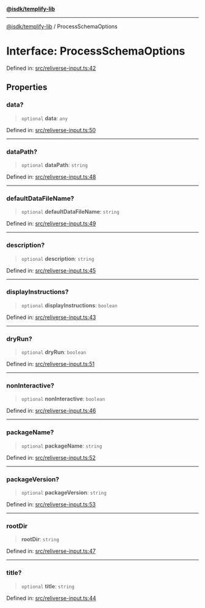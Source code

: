[**@isdk/templify-lib**](../README.md)

***

[@isdk/templify-lib](../globals.md) / ProcessSchemaOptions

# Interface: ProcessSchemaOptions

Defined in: [src/reliverse-input.ts:42](https://github.com/isdk/templify-lib.js/blob/70f82ca837a8187ba06b8a8f3c7640f3017f6d6d/src/reliverse-input.ts#L42)

## Properties

### data?

> `optional` **data**: `any`

Defined in: [src/reliverse-input.ts:50](https://github.com/isdk/templify-lib.js/blob/70f82ca837a8187ba06b8a8f3c7640f3017f6d6d/src/reliverse-input.ts#L50)

***

### dataPath?

> `optional` **dataPath**: `string`

Defined in: [src/reliverse-input.ts:48](https://github.com/isdk/templify-lib.js/blob/70f82ca837a8187ba06b8a8f3c7640f3017f6d6d/src/reliverse-input.ts#L48)

***

### defaultDataFileName?

> `optional` **defaultDataFileName**: `string`

Defined in: [src/reliverse-input.ts:49](https://github.com/isdk/templify-lib.js/blob/70f82ca837a8187ba06b8a8f3c7640f3017f6d6d/src/reliverse-input.ts#L49)

***

### description?

> `optional` **description**: `string`

Defined in: [src/reliverse-input.ts:45](https://github.com/isdk/templify-lib.js/blob/70f82ca837a8187ba06b8a8f3c7640f3017f6d6d/src/reliverse-input.ts#L45)

***

### displayInstructions?

> `optional` **displayInstructions**: `boolean`

Defined in: [src/reliverse-input.ts:43](https://github.com/isdk/templify-lib.js/blob/70f82ca837a8187ba06b8a8f3c7640f3017f6d6d/src/reliverse-input.ts#L43)

***

### dryRun?

> `optional` **dryRun**: `boolean`

Defined in: [src/reliverse-input.ts:51](https://github.com/isdk/templify-lib.js/blob/70f82ca837a8187ba06b8a8f3c7640f3017f6d6d/src/reliverse-input.ts#L51)

***

### nonInteractive?

> `optional` **nonInteractive**: `boolean`

Defined in: [src/reliverse-input.ts:46](https://github.com/isdk/templify-lib.js/blob/70f82ca837a8187ba06b8a8f3c7640f3017f6d6d/src/reliverse-input.ts#L46)

***

### packageName?

> `optional` **packageName**: `string`

Defined in: [src/reliverse-input.ts:52](https://github.com/isdk/templify-lib.js/blob/70f82ca837a8187ba06b8a8f3c7640f3017f6d6d/src/reliverse-input.ts#L52)

***

### packageVersion?

> `optional` **packageVersion**: `string`

Defined in: [src/reliverse-input.ts:53](https://github.com/isdk/templify-lib.js/blob/70f82ca837a8187ba06b8a8f3c7640f3017f6d6d/src/reliverse-input.ts#L53)

***

### rootDir

> **rootDir**: `string`

Defined in: [src/reliverse-input.ts:47](https://github.com/isdk/templify-lib.js/blob/70f82ca837a8187ba06b8a8f3c7640f3017f6d6d/src/reliverse-input.ts#L47)

***

### title?

> `optional` **title**: `string`

Defined in: [src/reliverse-input.ts:44](https://github.com/isdk/templify-lib.js/blob/70f82ca837a8187ba06b8a8f3c7640f3017f6d6d/src/reliverse-input.ts#L44)
